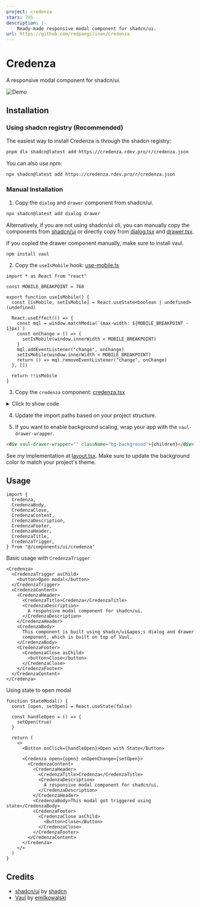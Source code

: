 ```yaml
---
project: credenza
stars: 745
description: |-
    Ready-made responsive modal component for shadcn/ui.
url: https://github.com/redpangilinan/credenza
---
```


# Credenza

A responsive modal component for shadcn/ui.

![Demo](https://github.com/redpangilinan/credenza/assets/82772769/d22580b3-9dbc-4a56-95e9-15b4bd278ff0)

## Installation

### Using shadcn registry (Recommended)

The easiest way to install Credenza is through the shadcn registry:

```bash
pnpm dlx shadcn@latest add https://credenza.rdev.pro/r/credenza.json
```

You can also use npm:

```bash
npx shadcn@latest add https://credenza.rdev.pro/r/credenza.json
```

### Manual Installation

1. Copy the `dialog` and `drawer` component from shadcn/ui.

```bash
npx shadcn@latest add dialog drawer
```

Alternatively, if you are not using shadcn/ui cli, you can manually copy the components from [shadcn/ui](https://ui.shadcn.com/docs) or directly copy from [dialog.tsx](src/components/ui/dialog.tsx) and [drawer.tsx](src/components/ui/drawer.tsx).

If you copied the drawer component manually, make sure to install vaul.

```
npm install vaul
```

2. Copy the `useIsMobile` hook: [use-mobile.ts](src/hooks/use-mobile.ts)

```tsx
import * as React from "react"

const MOBILE_BREAKPOINT = 768

export function useIsMobile() {
  const [isMobile, setIsMobile] = React.useState<boolean | undefined>(undefined)

  React.useEffect(() => {
    const mql = window.matchMedia(`(max-width: ${MOBILE_BREAKPOINT - 1}px)`)
    const onChange = () => {
      setIsMobile(window.innerWidth < MOBILE_BREAKPOINT)
    }
    mql.addEventListener("change", onChange)
    setIsMobile(window.innerWidth < MOBILE_BREAKPOINT)
    return () => mql.removeEventListener("change", onChange)
  }, [])

  return !!isMobile
}
```

3. Copy the `credenza` component: [credenza.tsx](src/components/ui/credenza.tsx)

<details>
<summary>Click to show code</summary>

```tsx
"use client"

import * as React from "react"

import { cn } from "@/lib/utils"
import { useIsMobile } from "@/hooks/use-mobile"
import {
  Dialog,
  DialogClose,
  DialogContent,
  DialogDescription,
  DialogFooter,
  DialogHeader,
  DialogTitle,
  DialogTrigger,
} from "@/components/ui/dialog"
import {
  Drawer,
  DrawerClose,
  DrawerContent,
  DrawerDescription,
  DrawerFooter,
  DrawerHeader,
  DrawerTitle,
  DrawerTrigger,
} from "@/components/ui/drawer"

interface BaseProps {
  children: React.ReactNode
}

interface RootCredenzaProps extends BaseProps {
  open?: boolean
  onOpenChange?: (open: boolean) => void
}

interface CredenzaProps extends BaseProps {
  className?: string
  asChild?: true
}

const CredenzaContext = React.createContext<{ isMobile: boolean }>({
  isMobile: false,
})

const useCredenzaContext = () => {
  const context = React.useContext(CredenzaContext)
  if (!context) {
    throw new Error(
      "Credenza components cannot be rendered outside the Credenza Context"
    )
  }
  return context
}

const Credenza = ({ children, ...props }: RootCredenzaProps) => {
  const isMobile = useIsMobile()
  const Credenza = isMobile ? Drawer : Dialog

  return (
    <CredenzaContext.Provider value={{ isMobile }}>
      <Credenza {...props} {...(isMobile && { autoFocus: true })}>
        {children}
      </Credenza>
    </CredenzaContext.Provider>
  )
}

const CredenzaTrigger = ({ className, children, ...props }: CredenzaProps) => {
  const { isMobile } = useCredenzaContext()
  const CredenzaTrigger = isMobile ? DrawerTrigger : DialogTrigger

  return (
    <CredenzaTrigger className={className} {...props}>
      {children}
    </CredenzaTrigger>
  )
}

const CredenzaClose = ({ className, children, ...props }: CredenzaProps) => {
  const { isMobile } = useCredenzaContext()
  const CredenzaClose = isMobile ? DrawerClose : DialogClose

  return (
    <CredenzaClose className={className} {...props}>
      {children}
    </CredenzaClose>
  )
}

const CredenzaContent = ({ className, children, ...props }: CredenzaProps) => {
  const { isMobile } = useCredenzaContext()
  const CredenzaContent = isMobile ? DrawerContent : DialogContent

  return (
    <CredenzaContent className={className} {...props}>
      {children}
    </CredenzaContent>
  )
}

const CredenzaDescription = ({
  className,
  children,
  ...props
}: CredenzaProps) => {
  const { isMobile } = useCredenzaContext()
  const CredenzaDescription = isMobile ? DrawerDescription : DialogDescription

  return (
    <CredenzaDescription className={className} {...props}>
      {children}
    </CredenzaDescription>
  )
}

const CredenzaHeader = ({ className, children, ...props }: CredenzaProps) => {
  const { isMobile } = useCredenzaContext()
  const CredenzaHeader = isMobile ? DrawerHeader : DialogHeader

  return (
    <CredenzaHeader className={className} {...props}>
      {children}
    </CredenzaHeader>
  )
}

const CredenzaTitle = ({ className, children, ...props }: CredenzaProps) => {
  const { isMobile } = useCredenzaContext()
  const CredenzaTitle = isMobile ? DrawerTitle : DialogTitle

  return (
    <CredenzaTitle className={className} {...props}>
      {children}
    </CredenzaTitle>
  )
}

const CredenzaBody = ({ className, children, ...props }: CredenzaProps) => {
  return (
    <div className={cn("px-4 md:px-0", className)} {...props}>
      {children}
    </div>
  )
}

const CredenzaFooter = ({ className, children, ...props }: CredenzaProps) => {
  const { isMobile } = useCredenzaContext()
  const CredenzaFooter = isMobile ? DrawerFooter : DialogFooter

  return (
    <CredenzaFooter className={className} {...props}>
      {children}
    </CredenzaFooter>
  )
}

export {
  Credenza,
  CredenzaTrigger,
  CredenzaClose,
  CredenzaContent,
  CredenzaDescription,
  CredenzaHeader,
  CredenzaTitle,
  CredenzaBody,
  CredenzaFooter,
}
```

</details>

4. Update the import paths based on your project structure.

5. If you want to enable background scaling, wrap your app with the `vaul-drawer-wrapper`.

```html
<div vaul-drawer-wrapper="" className="bg-background">{children}</div>
```

See my implementation at [layout.tsx](src/app/layout.tsx). Make sure to update the background color to match your project's theme.

## Usage

```tsx
import {
  Credenza,
  CredenzaBody,
  CredenzaClose,
  CredenzaContent,
  CredenzaDescription,
  CredenzaFooter,
  CredenzaHeader,
  CredenzaTitle,
  CredenzaTrigger,
} from "@/components/ui/credenza"
```

Basic usage with `CredenzaTrigger`

```tsx
<Credenza>
  <CredenzaTrigger asChild>
    <button>Open modal</button>
  </CredenzaTrigger>
  <CredenzaContent>
    <CredenzaHeader>
      <CredenzaTitle>Credenza</CredenzaTitle>
      <CredenzaDescription>
        A responsive modal component for shadcn/ui.
      </CredenzaDescription>
    </CredenzaHeader>
    <CredenzaBody>
      This component is built using shadcn/ui&apos;s dialog and drawer
      component, which is built on top of Vaul.
    </CredenzaBody>
    <CredenzaFooter>
      <CredenzaClose asChild>
        <button>Close</button>
      </CredenzaClose>
    </CredenzaFooter>
  </CredenzaContent>
</Credenza>
```

Using state to open modal

```tsx
function StateModal() {
  const [open, setOpen] = React.useState(false)

  const handleOpen = () => {
    setOpen(true)
  }

  return (
    <>
      <Button onClick={handleOpen}>Open with State</Button>

      <Credenza open={open} onOpenChange={setOpen}>
        <CredenzaContent>
          <CredenzaHeader>
            <CredenzaTitle>Credenza</CredenzaTitle>
            <CredenzaDescription>
              A responsive modal component for shadcn/ui.
            </CredenzaDescription>
          </CredenzaHeader>
          <CredenzaBody>This modal got triggered using state</CredenzaBody>
          <CredenzaFooter>
            <CredenzaClose asChild>
              <Button>Close</Button>
            </CredenzaClose>
          </CredenzaFooter>
        </CredenzaContent>
      </Credenza>
    </>
  )
}
```

## Credits

- [shadcn/ui](https://github.com/shadcn-ui/ui) by [shadcn](https://github.com/shadcn)
- [Vaul](https://github.com/emilkowalski/vaul) by [emilkowalski](https://github.com/emilkowalski)

